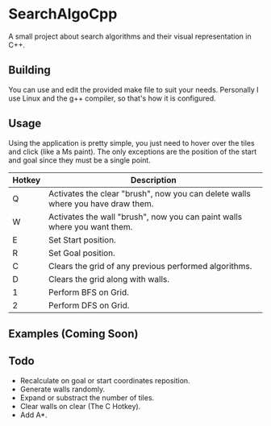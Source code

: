 # SearchAlgoCpp
A small project about search algorithms and their visual representation in C++.

## Building
You can use and edit the provided make file to suit your needs. Personally I use Linux and the g++ compiler, so that's how it is configured.

## Usage
Using the application is pretty simple, you just need to hover over the tiles and click (like a Ms paint). The only exceptions are the position of the start and goal since they must be a single point.

|Hotkey | Description|
|-------|------------|
|Q | Activates the clear "brush", now you can delete walls where you have draw them.|
|W | Activates the wall "brush", now you can paint walls where you want them.|
|E | Set Start position.|
|R | Set Goal position.|
|C | Clears the grid of any previous performed algorithms.|
|D | Clears the grid along with walls.|
|1 | Perform BFS on Grid.|
|2 | Perform DFS on Grid.|

## Examples (Coming Soon)

## Todo
* Recalculate on goal or start coordinates reposition. 
* Generate walls randomly.
* Expand or substract the number of tiles.
* Clear walls on clear (The C Hotkey).
* Add A*.
